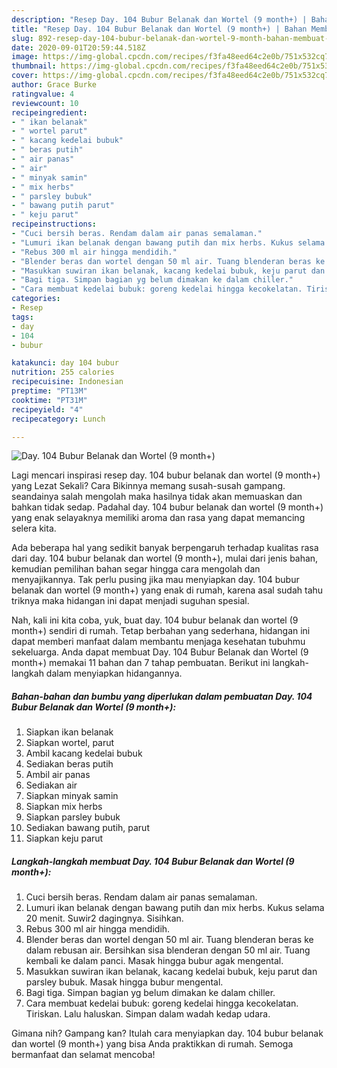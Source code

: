 ```yaml
---
description: "Resep Day. 104 Bubur Belanak dan Wortel (9 month+) | Bahan Membuat Day. 104 Bubur Belanak dan Wortel (9 month+) Yang Menggugah Selera"
title: "Resep Day. 104 Bubur Belanak dan Wortel (9 month+) | Bahan Membuat Day. 104 Bubur Belanak dan Wortel (9 month+) Yang Menggugah Selera"
slug: 892-resep-day-104-bubur-belanak-dan-wortel-9-month-bahan-membuat-day-104-bubur-belanak-dan-wortel-9-month-yang-menggugah-selera
date: 2020-09-01T20:59:44.518Z
image: https://img-global.cpcdn.com/recipes/f3fa48eed64c2e0b/751x532cq70/day-104-bubur-belanak-dan-wortel-9-month-foto-resep-utama.jpg
thumbnail: https://img-global.cpcdn.com/recipes/f3fa48eed64c2e0b/751x532cq70/day-104-bubur-belanak-dan-wortel-9-month-foto-resep-utama.jpg
cover: https://img-global.cpcdn.com/recipes/f3fa48eed64c2e0b/751x532cq70/day-104-bubur-belanak-dan-wortel-9-month-foto-resep-utama.jpg
author: Grace Burke
ratingvalue: 4
reviewcount: 10
recipeingredient:
- " ikan belanak"
- " wortel parut"
- " kacang kedelai bubuk"
- " beras putih"
- " air panas"
- " air"
- " minyak samin"
- " mix herbs"
- " parsley bubuk"
- " bawang putih parut"
- " keju parut"
recipeinstructions:
- "Cuci bersih beras. Rendam dalam air panas semalaman."
- "Lumuri ikan belanak dengan bawang putih dan mix herbs. Kukus selama 20 menit. Suwir2 dagingnya. Sisihkan."
- "Rebus 300 ml air hingga mendidih."
- "Blender beras dan wortel dengan 50 ml air. Tuang blenderan beras ke dalam rebusan air. Bersihkan sisa blenderan dengan 50 ml air. Tuang kembali ke dalam panci. Masak hingga bubur agak mengental."
- "Masukkan suwiran ikan belanak, kacang kedelai bubuk, keju parut dan parsley bubuk. Masak hingga bubur mengental."
- "Bagi tiga. Simpan bagian yg belum dimakan ke dalam chiller."
- "Cara membuat kedelai bubuk: goreng kedelai hingga kecokelatan. Tiriskan. Lalu haluskan. Simpan dalam wadah kedap udara."
categories:
- Resep
tags:
- day
- 104
- bubur

katakunci: day 104 bubur 
nutrition: 255 calories
recipecuisine: Indonesian
preptime: "PT13M"
cooktime: "PT31M"
recipeyield: "4"
recipecategory: Lunch

---
```



![Day. 104 Bubur Belanak dan Wortel (9 month+)](https://img-global.cpcdn.com/recipes/f3fa48eed64c2e0b/751x532cq70/day-104-bubur-belanak-dan-wortel-9-month-foto-resep-utama.jpg)

Lagi mencari inspirasi resep day. 104 bubur belanak dan wortel (9 month+) yang Lezat Sekali? Cara Bikinnya memang susah-susah gampang. seandainya salah mengolah maka hasilnya tidak akan memuaskan dan bahkan tidak sedap. Padahal day. 104 bubur belanak dan wortel (9 month+) yang enak selayaknya memiliki aroma dan rasa yang dapat memancing selera kita.



Ada beberapa hal yang sedikit banyak berpengaruh terhadap kualitas rasa dari day. 104 bubur belanak dan wortel (9 month+), mulai dari jenis bahan, kemudian pemilihan bahan segar hingga cara mengolah dan menyajikannya. Tak perlu pusing jika mau menyiapkan day. 104 bubur belanak dan wortel (9 month+) yang enak di rumah, karena asal sudah tahu triknya maka hidangan ini dapat menjadi suguhan spesial.


Nah, kali ini kita coba, yuk, buat day. 104 bubur belanak dan wortel (9 month+) sendiri di rumah. Tetap berbahan yang sederhana, hidangan ini dapat memberi manfaat dalam membantu menjaga kesehatan tubuhmu sekeluarga. Anda dapat membuat Day. 104 Bubur Belanak dan Wortel (9 month+) memakai 11 bahan dan 7 tahap pembuatan. Berikut ini langkah-langkah dalam menyiapkan hidangannya.

<!--inarticleads1-->

##### Bahan-bahan dan bumbu yang diperlukan dalam pembuatan Day. 104 Bubur Belanak dan Wortel (9 month+):

1. Siapkan  ikan belanak
1. Siapkan  wortel, parut
1. Ambil  kacang kedelai bubuk
1. Sediakan  beras putih
1. Ambil  air panas
1. Sediakan  air
1. Siapkan  minyak samin
1. Siapkan  mix herbs
1. Siapkan  parsley bubuk
1. Sediakan  bawang putih, parut
1. Siapkan  keju parut




<!--inarticleads2-->

##### Langkah-langkah membuat Day. 104 Bubur Belanak dan Wortel (9 month+):

1. Cuci bersih beras. Rendam dalam air panas semalaman.
1. Lumuri ikan belanak dengan bawang putih dan mix herbs. Kukus selama 20 menit. Suwir2 dagingnya. Sisihkan.
1. Rebus 300 ml air hingga mendidih.
1. Blender beras dan wortel dengan 50 ml air. Tuang blenderan beras ke dalam rebusan air. Bersihkan sisa blenderan dengan 50 ml air. Tuang kembali ke dalam panci. Masak hingga bubur agak mengental.
1. Masukkan suwiran ikan belanak, kacang kedelai bubuk, keju parut dan parsley bubuk. Masak hingga bubur mengental.
1. Bagi tiga. Simpan bagian yg belum dimakan ke dalam chiller.
1. Cara membuat kedelai bubuk: goreng kedelai hingga kecokelatan. Tiriskan. Lalu haluskan. Simpan dalam wadah kedap udara.




Gimana nih? Gampang kan? Itulah cara menyiapkan day. 104 bubur belanak dan wortel (9 month+) yang bisa Anda praktikkan di rumah. Semoga bermanfaat dan selamat mencoba!
